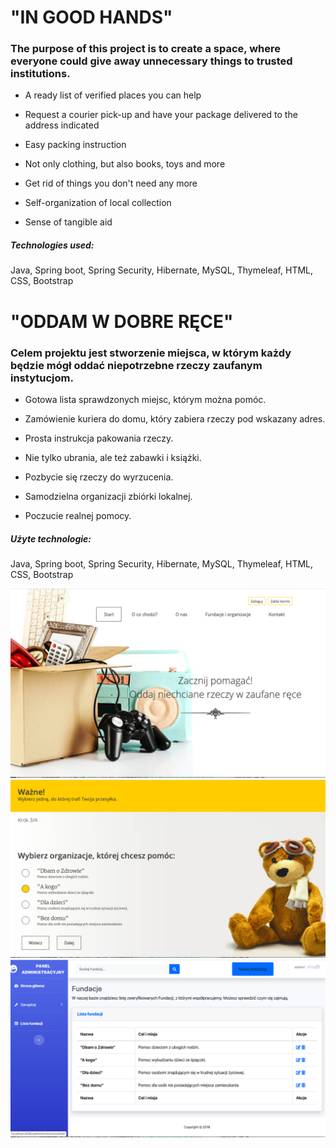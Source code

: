 
# "IN GOOD HANDS"

### The purpose of this project is to create a space, where everyone could give away unnecessary things to trusted institutions.

- A ready list of verified places you can help

- Request a courier pick-up and have your package delivered to the address indicated

- Easy packing instruction

- Not only clothing, but also books, toys and more

- Get rid of things you don't need any more

- Self-organization of local collection

- Sense of tangible aid

##### Technologies used:
Java, Spring boot, Spring Security, Hibernate, MySQL, Thymeleaf, HTML, CSS, Bootstrap

# "ODDAM W DOBRE RĘCE"

### Celem projektu jest stworzenie miejsca, w którym każdy będzie mógł oddać niepotrzebne rzeczy zaufanym instytucjom.

- Gotowa lista sprawdzonych miejsc, którym można pomóc.

- Zamówienie kuriera do domu, który zabiera rzeczy pod wskazany adres.

- Prosta instrukcja pakowania rzeczy.

- Nie tylko ubrania, ale też zabawki i książki.

- Pozbycie się rzeczy do wyrzucenia.

- Samodzielna organizacji zbiórki lokalnej.

- Poczucie realnej pomocy.

##### Użyte technologie:
Java, Spring boot, Spring Security, Hibernate, MySQL, Thymeleaf, HTML, CSS, Bootstrap

![picture](src/main/resources/static/screenshots/homepage.png)
![picture](src/main/resources/static/screenshots/addDonation.png)
![picture](src/main/resources/static/screenshots/adminPanel.png)







